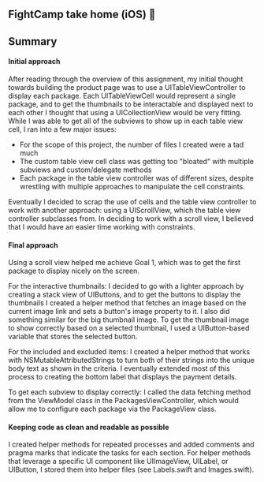 ## FightCamp take home (iOS) 🥊

## Summary

#### Initial approach
After reading through the overview of this assignment, my initial thought towards building the product page was to use a UITableViewController to display each package. Each UITableViewCell would represent a single package, and to get the thumbnails to be interactable and displayed next to each other I thought that using a UICollectionView would be very fitting. While I was able to get all of the subviews to show up in each table view cell, I ran into a few major issues: 

* For the scope of this project, the number of files I created were a tad much
* The custom table view cell class was getting too "bloated" with multiple subviews and custom/delegate methods
* Each package in the table view controller was of different sizes, despite wrestling with multiple approaches to manipulate the cell constraints. 

Eventually I decided to scrap the use of cells and the table view controller to work with another approach: using a UIScrollView, which the table view controller subclasses from. In deciding to work with a scroll view, I believed that I would have an easier time working with constraints. 

#### Final approach
Using a scroll view helped me achieve Goal 1, which was to get the first package to display nicely on the screen. 

For the interactive thumbnails: I decided to go with a lighter approach by creating a stack view of UIButtons, and to get the buttons to display the thumbnails I created a helper method that fetches an image based on the current image link and sets a button's image property to it. I also did something similar for the big thumbnail image. To get the thumbnail image to show correctly based on a selected thumbnail, I used a UIButton-based variable that stores the selected button. 

For the included and excluded items: I created a helper method that works with NSMutableAttributedStrings to turn both of their strings into the unique body text as shown in the criteria. I eventually extended most of this process to creating the bottom label that displays the payment details. 

To get each subview to display correctly: I called the data fetching method from the ViewModel class in the PackagesViewController, which would allow me to configure each package via the PackageView class.  

#### Keeping code as clean and readable as possible
I created helper methods for repeated processes and added comments and pragma marks that indicate the tasks for each section. For helper methods that leverage a specific UI component like UIImageView, UILabel, or UIButton, I stored them into helper files (see Labels.swift and Images.swift). 
